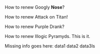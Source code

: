 How to renew Googly **Nose**?

How to renew Attack on Titan!

How to renew Purple Drank?

How to renew Illogic Pyramyds. This is it.

Missing info goes here: data1 data2 data3ls

